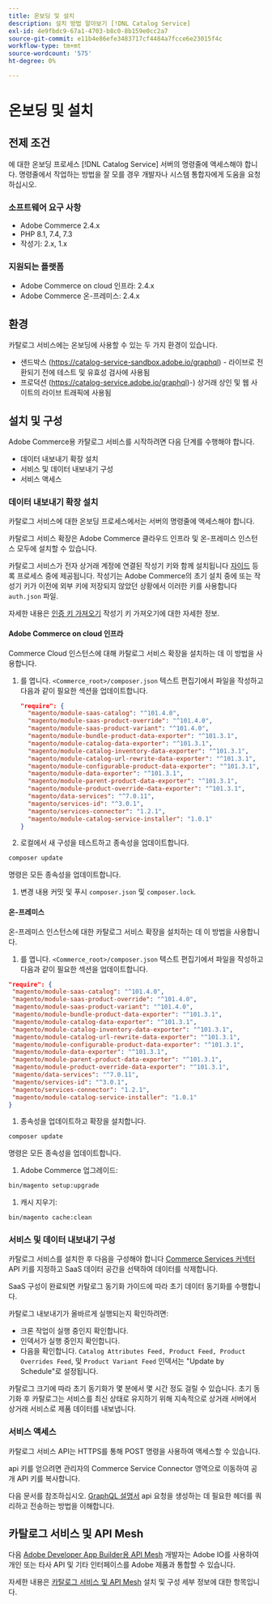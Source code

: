 ```yaml
---
title: 온보딩 및 설치
description: 설치 방법 알아보기 [!DNL Catalog Service]
exl-id: 4e9fbdc9-67a1-4703-b8c0-8b159e0cc2a7
source-git-commit: e11b4e86efe3483717cf4484a7fcce6e23015f4c
workflow-type: tm+mt
source-wordcount: '575'
ht-degree: 0%

---
```


# 온보딩 및 설치

## 전제 조건

에 대한 온보딩 프로세스 [!DNL Catalog Service] 서버의 명령줄에 액세스해야 합니다. 명령줄에서 작업하는 방법을 잘 모를 경우 개발자나 시스템 통합자에게 도움을 요청하십시오.

### 소프트웨어 요구 사항

- Adobe Commerce 2.4.x
- PHP 8.1, 7.4, 7.3
- 작성기: 2.x, 1.x

### 지원되는 플랫폼

- Adobe Commerce on cloud 인프라: 2.4.x
- Adobe Commerce 온-프레미스: 2.4.x

## 환경

카탈로그 서비스에는 온보딩에 사용할 수 있는 두 가지 환경이 있습니다.

- 샌드박스 (https://catalog-service-sandbox.adobe.io/graphql) - 라이브로 전환되기 전에 테스트 및 유효성 검사에 사용됨
- 프로덕션 (https://catalog-service.adobe.io/graphql)-) 상거래 상인 및 웹 사이트의 라이브 트래픽에 사용됨

## 설치 및 구성

Adobe Commerce용 카탈로그 서비스를 시작하려면 다음 단계를 수행해야 합니다.

- 데이터 내보내기 확장 설치
- 서비스 및 데이터 내보내기 구성
- 서비스 액세스

### 데이터 내보내기 확장 설치

카탈로그 서비스에 대한 온보딩 프로세스에서는 서버의 명령줄에 액세스해야 합니다.

카탈로그 서비스 확장은 Adobe Commerce 클라우드 인프라 및 온-프레미스 인스턴스 모두에 설치할 수 있습니다.

카탈로그 서비스가 전자 상거래 계정에 연결된 작성기 키와 함께 설치됩니다 [자이드](https://developer.adobe.com/commerce/marketplace/guides/sellers/profile-personal/#field-descriptions) 등록 프로세스 중에 제공됩니다. 작성기는 Adobe Commerce의 초기 설치 중에 또는 작성기 키가 이전에 외부 키에 저장되지 않았던 상황에서 이러한 키를 사용합니다 `auth.json` 파일.

자세한 내용은 [인증 키 가져오기](https://experienceleague.adobe.com/docs/commerce-operations/installation-guide/prerequisites/authentication-keys.html) 작성기 키 가져오기에 대한 자세한 정보.

#### Adobe Commerce on cloud 인프라

Commerce Cloud 인스턴스에 대해 카탈로그 서비스 확장을 설치하는 데 이 방법을 사용합니다.

1. 를 엽니다. `<Commerce_root>/composer.json` 텍스트 편집기에서 파일을 작성하고 다음과 같이 필요한 섹션을 업데이트합니다.

   ```json
   "require": {
     "magento/module-saas-catalog": "^101.4.0",
     "magento/module-saas-product-override": "^101.4.0",
     "magento/module-saas-product-variant": "^101.4.0",
     "magento/module-bundle-product-data-exporter": "^101.3.1",
     "magento/module-catalog-data-exporter": "^101.3.1",
     "magento/module-catalog-inventory-data-exporter": "^101.3.1",
     "magento/module-catalog-url-rewrite-data-exporter": "^101.3.1",
     "magento/module-configurable-product-data-exporter": "^101.3.1",
     "magento/module-data-exporter": "^101.3.1",
     "magento/module-parent-product-data-exporter": "^101.3.1",
     "magento/module-product-override-data-exporter": "^101.3.1",
     "magento/data-services": "^7.0.11",
     "magento/services-id": "^3.0.1",
     "magento/services-connector": "1.2.1",
     "magento/module-catalog-service-installer": "1.0.1"
   }
   ```

1. 로컬에서 새 구성을 테스트하고 종속성을 업데이트합니다.

```bash
composer update
```

명령은 모든 종속성을 업데이트합니다.

1. 변경 내용 커밋 및 푸시 `composer.json` 및 `composer.lock`.

#### 온-프레미스

온-프레미스 인스턴스에 대한 카탈로그 서비스 확장을 설치하는 데 이 방법을 사용합니다.

1. 를 엽니다. `<Commerce_root>/composer.json` 텍스트 편집기에서 파일을 작성하고 다음과 같이 필요한 섹션을 업데이트합니다.

```json
"require": {
 "magento/module-saas-catalog": "^101.4.0",
 "magento/module-saas-product-override": "^101.4.0",
 "magento/module-saas-product-variant": "^101.4.0",
 "magento/module-bundle-product-data-exporter": "^101.3.1",
 "magento/module-catalog-data-exporter": "^101.3.1",
 "magento/module-catalog-inventory-data-exporter": "^101.3.1",
 "magento/module-catalog-url-rewrite-data-exporter": "^101.3.1",
 "magento/module-configurable-product-data-exporter": "^101.3.1",
 "magento/module-data-exporter": "^101.3.1",
 "magento/module-parent-product-data-exporter": "^101.3.1",
 "magento/module-product-override-data-exporter": "^101.3.1",
 "magento/data-services": "^7.0.11",
 "magento/services-id": "^3.0.1",
 "magento/services-connector": "1.2.1",
 "magento/module-catalog-service-installer": "1.0.1"
}
```

1. 종속성을 업데이트하고 확장을 설치합니다.

```bash
composer update
```

명령은 모든 종속성을 업데이트합니다.

1. Adobe Commerce 업그레이드:

```bash
bin/magento setup:upgrade
```

1. 캐시 지우기:

```bash
bin/magento cache:clean
```

### 서비스 및 데이터 내보내기 구성

카탈로그 서비스를 설치한 후 다음을 구성해야 합니다 [Commerce Services 커넥터](https://experienceleague.adobe.com/docs/commerce-merchant-services/experience-platform-connector/fundamentals/install.html?lang=en) API 키를 지정하고 SaaS 데이터 공간을 선택하여 데이터를 삭제합니다.

SaaS 구성이 완료되면 카탈로그 동기화 가이드에 따라 초기 데이터 동기화를 수행합니다.

카탈로그 내보내기가 올바르게 실행되는지 확인하려면:

- 크론 작업이 실행 중인지 확인합니다.
- 인덱서가 실행 중인지 확인합니다.
- 다음을 확인합니다. `Catalog Attributes Feed, Product Feed, Product Overrides Feed`, 및 `Product Variant Feed` 인덱서는 &quot;Update by Schedule&quot;로 설정됩니다.

카탈로그 크기에 따라 초기 동기화가 몇 분에서 몇 시간 정도 걸릴 수 있습니다. 초기 동기화 후 카탈로그는 서비스를 최신 상태로 유지하기 위해 지속적으로 상거래 서버에서 상거래 서비스로 제품 데이터를 내보냅니다.

### 서비스 액세스

카탈로그 서비스 API는 HTTPS를 통해 POST 명령을 사용하여 액세스할 수 있습니다.

api 키를 얻으려면 관리자의 Commerce Service Connector 영역으로 이동하여 공개 API 키를 복사합니다.

다음 문서를 참조하십시오. [GraphQL 설명서](https://developer.adobe.com/commerce/webapi/graphql/) api 요청을 생성하는 데 필요한 헤더를 쿼리하고 전송하는 방법을 이해합니다.

## 카탈로그 서비스 및 API Mesh

다음 [Adobe Developer App Builder용 API Mesh](https://developer.adobe.com/graphql-mesh-gateway/gateway/overview/) 개발자는 Adobe IO를 사용하여 개인 또는 타사 API 및 기타 인터페이스를 Adobe 제품과 통합할 수 있습니다.

자세한 내용은  [카탈로그 서비스 및 API Mesh](mesh.md) 설치 및 구성 세부 정보에 대한 항목입니다.
